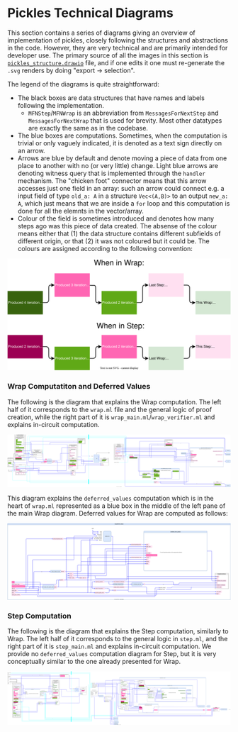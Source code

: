 # Pickles Technical Diagrams

This section contains a series of diagrams giving an overview of implementation of pickles, closely following the structures and abstractions in the code. However, they are very technical and are primarily intended for developer use. The primary source of all the images in this section is [`pickles_structure.drawio`](./pickles_structure.drawio) file, and if one edits it one must re-generate the `.svg` renders by doing "export -> selection".

The legend of the diagrams is quite straightforward:
- The black boxes are data structures that have names and labels following the implementation.
  - `MFNStep`/`MFNWrap` is an abbreviation from `MessagesForNextStep` and `MessagesForNextWrap` that is used for brevity. Most other datatypes are exactly the same as in the codebase.
- The blue boxes are computations. Sometimes, when the computation is trivial or only vaguely indicated, it is denoted as a text sign directly on an arrow.
- Arrows are blue by default and denote moving a piece of data from one place to another with no (or very little) change. Light blue arrows are denoting witness query that is implemented through the `handler` mechanism. The "chicken foot" connector means that this arrow accesses just one field in an array: such an arrow could connect e.g. a input field of type `old_a: A` in a structure `Vec<(A,B)>` to an output `new_a: A`, which just means that we are inside a `for` loop and this computation is done for all the elemnts in the vector/array.
- Colour of the field is sometimes introduced and denotes how many steps ago was this piece of data created. The absense of the colour means either that (1) the data structure contains different subfields of different origin, or that (2) it was not coloured but it could be. The colours are assigned according to the following convention:

![](./pickles_structure_legend_1.svg)


### Wrap Computatiton and Deferred Values

The following is the diagram that explains the Wrap computation. The left half of it corresponds to the `wrap.ml` file and the general logic of proof creation, while the right part of it is `wrap_main.ml`/`wrap_verifier.ml` and explains in-circuit computation.

[ ![](pickles_structure_wrap.svg) ](./pickles_structure_wrap.svg)

This diagram explains the `deferred_values` computation which is in the heart of `wrap.ml` represented as a blue box in the middle of the left pane of the main Wrap diagram. Deferred values for Wrap are computed as follows:

[ ![](pickles_structure_wrap_deferred_values.svg) ](./pickles_structure_wrap_deferred_values.svg)

### Step Computation

The following is the diagram that explains the Step computation, similarly to Wrap. The left half of it corresponds to the general logic in `step.ml`, and the right part of it is `step_main.ml` and explains in-circuit computation. We provide no `deferred_values` computation diagram for Step, but it is very conceptually similar to the one already presented for Wrap.

[ ![](pickles_structure_step.svg) ](./pickles_structure_step.svg)
